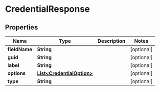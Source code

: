 
# CredentialResponse

## Properties
Name | Type | Description | Notes
------------ | ------------- | ------------- | -------------
**fieldName** | **String** |  |  [optional]
**guid** | **String** |  |  [optional]
**label** | **String** |  |  [optional]
**options** | [**List&lt;CredentialOption&gt;**](CredentialOption.md) |  |  [optional]
**type** | **String** |  |  [optional]



